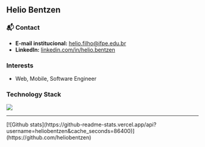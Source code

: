 ## Helio Bentzen

### 📬 Contact
- **E-mail institucional:** [helio.filho@ifpe.edu.br](mailto:helio.filho@ifpe.edu.br)
- **LinkedIn:** [linkedin.com/in/helio.bentzen](https://www.linkedin.com/in/helio.bentzen/)
  
### Interests
- Web, Mobile, Software Engineer

### Technology Stack
<p>
  <img src="https://skillicons.dev/icons?i=html,css,js,nodejs,react,java,mysql,wordpress,docker,vscode" />
</p>

<hr>
[![Github stats](https://github-readme-stats.vercel.app/api?username=heliobentzen&cache_seconds=86400)](https://github.com/heliobentzen)
